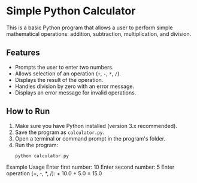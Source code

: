 # Simple Python Calculator

This is a basic Python program that allows a user to perform simple mathematical operations: addition, subtraction, multiplication, and division.

## Features
- Prompts the user to enter two numbers.
- Allows selection of an operation (`+`, `-`, `*`, `/`).
- Displays the result of the operation.
- Handles division by zero with an error message.
- Displays an error message for invalid operations.

## How to Run
1. Make sure you have Python installed (version 3.x recommended).
2. Save the program as `calculator.py`.
3. Open a terminal or command prompt in the program's folder.
4. Run the program:
   ```bash
   python calculator.py


Example Usage
Enter first number: 10
Enter second number: 5
Enter operation (+, -, *, /): +
10.0 + 5.0 = 15.0
